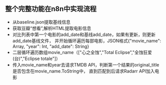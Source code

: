 ## 整个完整功能在n8n中实现流程
- 从baseline.json提取基线信息
- 获取豆瓣“想看”,解析HTML提取电影信息
- 对比列表中第一个电影的add_date和基线add_date，如果有更新，则更新add_date基线文件，
  并开始循环遍历每部电影，JSON格式{"movie_name": Array, "year": Int, "add_date": String}
- 二层循环遍历数组movie_name（["心之全蚀","Total Eclipse","全蚀狂爱(台)","Eclipse totale"]）
- 传入movie_name和year去请求TMDB API，判断第一个结果的original_title是否包含在movie_name.ToString中，
  直到匹配到后请求Radarr API加入电影
